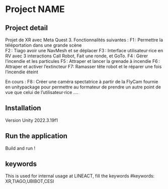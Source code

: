 # Project NAME

## Project detail
Projet de XR avec Meta Quest 3.
Fonctionnalités suivantes : 
F1 : Permettre la téléportation dans une grande scène  
F2 : Tiago avoir une NavMesh et se déplacer 
F3 : Interface utilisateur·rice en RV avec 3 interactions Call Robot, Fait une ronde, et GoTo. 
F4 : Gérer l’incendie et les particules 
F5 : Attraper et lancer la grenade à incendie 
F6 : Attraper et activer l’extincteur 
F7: Ramasser tête robot et le réparer une fois l’incendie éteint 

En cours :
F8 : Créer une caméra spectatrice à partir de la FlyCam fournie en unitypackage pour permettre au formateur de prendre un autre point de vue que celui de l’utilisateur·rice  ....

## Installation
Version Unity 2022.3.19f1

## Run the application

Build and run !

## keywords
This is used for internal usage at LINEACT, fill the keywords
#keywords: XR,TIAGO,UBIBOT,CESI
